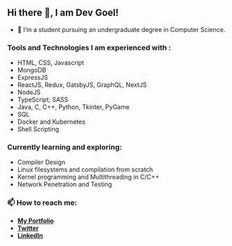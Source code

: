 ## Hi there 👋, I am Dev Goel!

- 🔭 I’m a student pursuing an undergraduate degree in Computer Science.

### Tools and Technologies I am experienced with : 

* HTML, CSS, Javascript
* MongoDB
* ExpressJS
* ReactJS, Redux, GatsbyJS, GraphQL, NextJS
* NodeJS
* TypeScript, SASS
* Java, C, C++, Python, Tkinter, PyGame
* SQL
* Docker and Kubernetes
* Shell Scripting

### Currently learning and exploring:

* Compiler Design
* Linux filesystems and compilation from scratch
* Kernel programming and Multithreading in C/C++
* Network Penetration and Testing

### 📫 How to reach me: 

* [**My Portfolio**](https://dev-goel.netlify.app/)
* [**Twitter**](https://twitter.com/goeldev01)
* [**LinkedIn**](https://www.linkedin.com/in/dev-goel-833a25197/)
